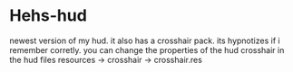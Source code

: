 # Hehs-hud
newest version of my hud. it also has a crosshair pack. its hypnotizes if i remember corretly. you can change the properties of the hud crosshair in the hud files resources -> crosshair -> crosshair.res
